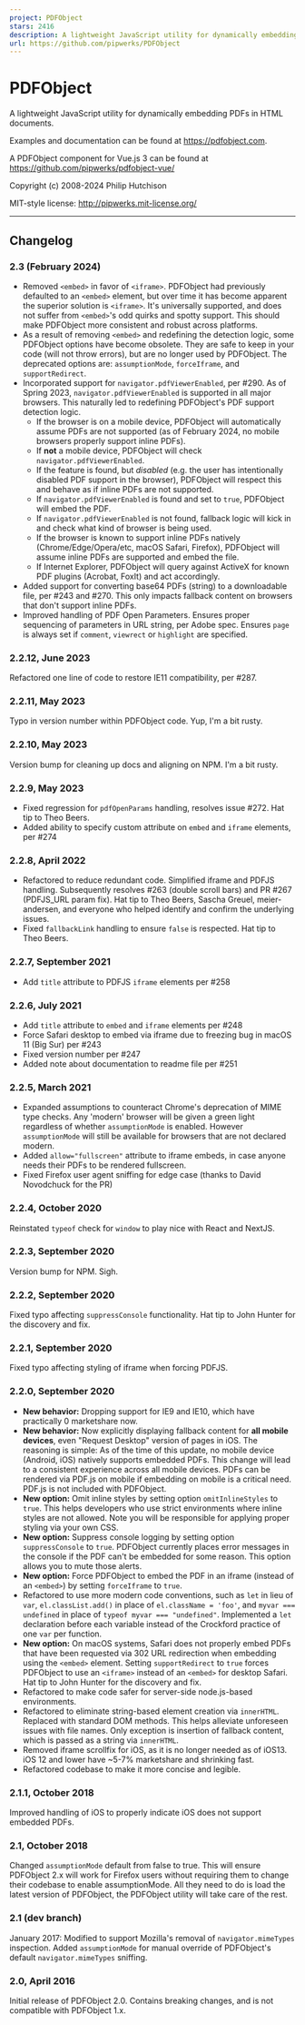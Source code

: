 ```yaml
---
project: PDFObject
stars: 2416
description: A lightweight JavaScript utility for dynamically embedding PDFs in HTML documents.
url: https://github.com/pipwerks/PDFObject
---
```


PDFObject
=========

A lightweight JavaScript utility for dynamically embedding PDFs in HTML documents.

Examples and documentation can be found at https://pdfobject.com.

A PDFObject component for Vue.js 3 can be found at https://github.com/pipwerks/pdfobject-vue/

Copyright (c) 2008-2024 Philip Hutchison

MIT-style license: http://pipwerks.mit-license.org/

* * *

Changelog
---------

### 2.3 (February 2024)

-   Removed `<embed>` in favor of `<iframe>`. PDFObject had previously defaulted to an `<embed>` element, but over time it has become apparent the superior solution is `<iframe>`. It's universally supported, and does not suffer from `<embed>`'s odd quirks and spotty support. This should make PDFObject more consistent and robust across platforms.
-   As a result of removing `<embed>` and redefining the detection logic, some PDFObject options have become obsolete. They are safe to keep in your code (will not throw errors), but are no longer used by PDFObject. The deprecated options are: `assumptionMode`, `forceIframe`, and `supportRedirect`.
-   Incorporated support for `navigator.pdfViewerEnabled`, per #290. As of Spring 2023, `navigator.pdfViewerEnabled` is supported in all major browsers. This naturally led to redefining PDFObject's PDF support detection logic.
    -   If the browser is on a mobile device, PDFObject will automatically assume PDFs are not supported (as of February 2024, no mobile browsers properly support inline PDFs).
    -   If **not** a mobile device, PDFObject will check `navigator.pdfViewerEnabled`.
    -   If the feature is found, but _disabled_ (e.g. the user has intentionally disabled PDF support in the browser), PDFObject will respect this and behave as if inline PDFs are not supported.
    -   If `navigator.pdfViewerEnabled` is found and set to `true`, PDFObject will embed the PDF.
    -   If `navigator.pdfViewerEnabled` is not found, fallback logic will kick in and check what kind of browser is being used.
    -   If the browser is known to support inline PDFs natively (Chrome/Edge/Opera/etc, macOS Safari, Firefox), PDFObject will assume inline PDFs are supported and embed the file.
    -   If Internet Explorer, PDFObject will query against ActiveX for known PDF plugins (Acrobat, FoxIt) and act accordingly.
-   Added support for converting base64 PDFs (string) to a downloadable file, per #243 and #270. This only impacts fallback content on browsers that don't support inline PDFs.
-   Improved handling of PDF Open Parameters. Ensures proper sequencing of parameters in URL string, per Adobe spec. Ensures `page` is always set if `comment`, `viewrect` or `highlight` are specified.

### 2.2.12, June 2023

Refactored one line of code to restore IE11 compatibility, per #287.

### 2.2.11, May 2023

Typo in version number within PDFObject code. Yup, I'm a bit rusty.

### 2.2.10, May 2023

Version bump for cleaning up docs and aligning on NPM. I'm a bit rusty.

### 2.2.9, May 2023

-   Fixed regression for `pdfOpenParams` handling, resolves issue #272. Hat tip to Theo Beers.
-   Added ability to specify custom attribute on `embed` and `iframe` elements, per #274

### 2.2.8, April 2022

-   Refactored to reduce redundant code. Simplified iframe and PDFJS handling. Subsequently resolves #263 (double scroll bars) and PR #267 (PDFJS\_URL param fix). Hat tip to Theo Beers, Sascha Greuel, meier-andersen, and everyone who helped identify and confirm the underlying issues.
-   Fixed `fallbackLink` handling to ensure `false` is respected. Hat tip to Theo Beers.

### 2.2.7, September 2021

-   Add `title` attribute to PDFJS `iframe` elements per #258

### 2.2.6, July 2021

-   Add `title` attribute to `embed` and `iframe` elements per #248
-   Force Safari desktop to embed via iframe due to freezing bug in macOS 11 (Big Sur) per #243
-   Fixed version number per #247
-   Added note about documentation to readme file per #251

### 2.2.5, March 2021

-   Expanded assumptions to counteract Chrome's deprecation of MIME type checks. Any 'modern' browser will be given a green light regardless of whether `assumptionMode` is enabled. However `assumptionMode` will still be available for browsers that are not declared modern.
-   Added `allow="fullscreen"` attribute to iframe embeds, in case anyone needs their PDFs to be rendered fullscreen.
-   Fixed Firefox user agent sniffing for edge case (thanks to David Novodchuck for the PR)

### 2.2.4, October 2020

Reinstated `typeof` check for `window` to play nice with React and NextJS.

### 2.2.3, September 2020

Version bump for NPM. Sigh.

### 2.2.2, September 2020

Fixed typo affecting `suppressConsole` functionality. Hat tip to John Hunter for the discovery and fix.

### 2.2.1, September 2020

Fixed typo affecting styling of iframe when forcing PDFJS.

### 2.2.0, September 2020

-   **New behavior:** Dropping support for IE9 and IE10, which have practically 0 marketshare now.
-   **New behavior:** Now explicitly displaying fallback content for **all mobile devices**, even "Request Desktop" version of pages in iOS. The reasoning is simple: As of the time of this update, no mobile device (Android, iOS) natively supports embedded PDFs. This change will lead to a consistent experience across all mobile devices. PDFs can be rendered via PDF.js on mobile if embedding on mobile is a critical need. PDF.js is not included with PDFObject.
-   **New option:** Omit inline styles by setting option `omitInlineStyles` to `true`. This helps developers who use strict environments where inline styles are not allowed. Note you will be responsible for applying proper styling via your own CSS.
-   **New option:** Suppress console logging by setting option `suppressConsole` to `true`. PDFObject currently places error messages in the console if the PDF can't be embedded for some reason. This option allows you to mute those alerts.
-   **New option:** Force PDFObject to embed the PDF in an iframe (instead of an `<embed>`) by setting `forceIframe` to `true`.
-   Refactored to use more modern code conventions, such as `let` in lieu of `var`, `el.classList.add()` in place of `el.className = 'foo'`, and `myvar === undefined` in place of `typeof myvar === "undefined"`. Implemented a `let` declaration before each variable instead of the Crockford practice of one `var` per function.
-   **New option:** On macOS systems, Safari does not properly embed PDFs that have been requested via 302 URL redirection when embedding using the `<embed>` element. Setting `supportRedirect` to `true` forces PDFObject to use an `<iframe>` instead of an `<embed>` for desktop Safari. Hat tip to John Hunter for the discovery and fix.
-   Refactored to make code safer for server-side node.js-based environments.
-   Refactored to eliminate string-based element creation via `innerHTML`. Replaced with standard DOM methods. This helps alleviate unforeseen issues with file names. Only exception is insertion of fallback content, which is passed as a string via `innerHTML`.
-   Removed iframe scrollfix for iOS, as it is no longer needed as of iOS13. iOS 12 and lower have ~5-7% marketshare and shrinking fast.
-   Refactored codebase to make it more concise and legible.

### 2.1.1, October 2018

Improved handling of iOS to properly indicate iOS does not support embedded PDFs.

### 2.1, October 2018

Changed `assumptionMode` default from false to true. This will ensure PDFObject 2.x will work for Firefox users without requiring them to change their codebase to enable assumptionMode. All they need to do is load the latest version of PDFObject, the PDFObject utility will take care of the rest.

### 2.1 (dev branch)

January 2017: Modified to support Mozilla's removal of `navigator.mimeTypes` inspection. Added `assumptionMode` for manual override of PDFObject's default `navigator.mimeTypes` sniffing.

### 2.0, April 2016

Initial release of PDFObject 2.0. Contains breaking changes, and is not compatible with PDFObject 1.x.
